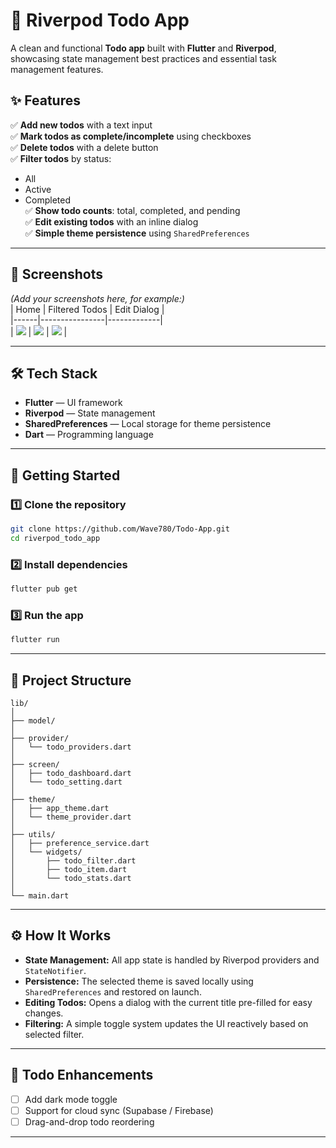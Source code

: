

# 📝 Riverpod Todo App

A clean and functional **Todo app** built with **Flutter** and **Riverpod**, showcasing state management best practices and essential task management features.

## ✨ Features

✅ **Add new todos** with a text input  
✅ **Mark todos as complete/incomplete** using checkboxes  
✅ **Delete todos** with a delete button  
✅ **Filter todos** by status:
- All
- Active
- Completed  
  ✅ **Show todo counts**: total, completed, and pending  
  ✅ **Edit existing todos** with an inline dialog  
  ✅ **Simple theme persistence** using `SharedPreferences`

---

## 📸 Screenshots

*(Add your screenshots here, for example:)*  
| Home | Filtered Todos | Edit Dialog |  
|------|----------------|-------------|  
| ![](screenshots/home.png) | ![](screenshots/filter.png) | ![](screenshots/edit.png) |

---

## 🛠️ Tech Stack

- **Flutter** — UI framework
- **Riverpod** — State management
- **SharedPreferences** — Local storage for theme persistence
- **Dart** — Programming language

---

## 🚀 Getting Started

### 1️⃣ Clone the repository
```bash
git clone https://github.com/Wave780/Todo-App.git
cd riverpod_todo_app
```

### 2️⃣ Install dependencies
```bash
flutter pub get
```

### 3️⃣ Run the app
```bash
flutter run
```

---

## 📂 Project Structure
```
lib/
│
├── model/
│
├── provider/
│   └── todo_providers.dart
│
├── screen/
│   ├── todo_dashboard.dart
│   └── todo_setting.dart
│
├── theme/
│   ├── app_theme.dart
│   └── theme_provider.dart
│
├── utils/
│   ├── preference_service.dart
│   └── widgets/
│       ├── todo_filter.dart
│       ├── todo_item.dart
│       └── todo_stats.dart
│
└── main.dart
```

---

## ⚙️ How It Works

- **State Management:** All app state is handled by Riverpod providers and `StateNotifier`.
- **Persistence:** The selected theme is saved locally using `SharedPreferences` and restored on launch.
- **Editing Todos:** Opens a dialog with the current title pre-filled for easy changes.
- **Filtering:** A simple toggle system updates the UI reactively based on selected filter.

---

## 📌 Todo Enhancements

- [ ] Add dark mode toggle
- [ ] Support for cloud sync (Supabase / Firebase)
- [ ] Drag-and-drop todo reordering

---
